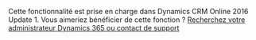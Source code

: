 Cette fonctionnalité est prise en charge dans Dynamics CRM Online 2016 Update 1. Vous aimeriez bénéficier de cette fonction ? [Recherchez votre administrateur Dynamics 365 ou contact de support](../basics/find-administrator-support.md)
